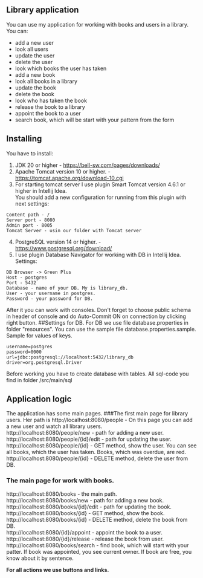 ## Library application
You can use my application for working with books and users in a library. You can:
* add a new user
* look all users
* update the user
* delete the user
* look which books the user has taken
* add a new book
* look all books in a library
* update the book
* delete the book
* look who has taken the book
* release the book to a library
* appoint the book to a user 
* search book, which will be start with your pattern from the form
## Installing
You have to install:
1. JDK 20 or higher - https://bell-sw.com/pages/downloads/
2. Apache Tomcat version 10 or higher. - https://tomcat.apache.org/download-10.cgi
3. For starting tomcat server I use plugin Smart Tomcat version 4.6.1 or higher in Intellij Idea.\
You should add a new configuration for running from this plugin with next settings:
```
Content path - /
Server port - 8080
Admin port - 8005
Tomcat Server - usin our folder with Tomcat server
```
4. PostgreSQL version 14 or higher. - https://www.postgresql.org/download/
5. I use plugin Database Navigator for working with DB in Intellij Idea. \
Settings:
```
DB Browser -> Green Plus
Host - postgres
Port - 5432
Database - name of your DB. My is library_db.
User - your username in postgres.
Password - your password for DB.
```
After it you can work with consoles. Don't forget to choose public schema in header of console and do Auto-Commit ON on connection by clicking right button.
##Settings for DB.
For DB we use file database.properties in folder "resources". You can use the sample file database.properties.sample.
Sample for values of keys.
```
username=postgres
password=0000
url=jdbc:postgresql://localhost:5432/library_db
driver=org.postgresql.Driver
```
Before working you have to create database with tables. All sql-code you find in folder /src/main/sql
## Application logic
The application has some main pages. 
###The first main page for library users. 
Her path is http://localhost:8080/people - On this page you can add a new user and watch all library users.\
http://localhost:8080/people/new - path for adding a new user.\
http://localhost:8080/people/{id}/edit - path for updating the user.\
http://localhost:8080/people/{id} - GET method, show the user. You can see all books, which the user has taken. Books,
which was overdue, are red.\
http://localhost:8080/people/{id} - DELETE method, delete the user from DB.

### The main page for work with books.
http://localhost:8080/books - the main path.
http://localhost:8080/books/new - path for adding a new book.\
http://localhost:8080/books/{id}/edit - path for updating the book.\
http://localhost:8080/books/{id} - GET method, show the book.\
http://localhost:8080/books/{id} - DELETE method, delete the book from DB.\
http://localhost:8080/{id}/appoint - appoint the book to a user.\
http://localhost:8080/{id}/release - release the book from user.\
http://localhost:8080/books/search - find book, which will start with your patter. If book was appointed,
you see current owner. If book are free, you know about it by sentence.

**For all actions we use buttons and links.**




